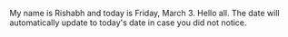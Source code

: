 My name is Rishabh and today is Friday, March 3. Hello all. The date will automatically update to today's date in case you did not notice.

